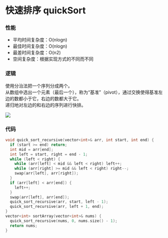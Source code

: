 # 快速排序 quickSort
### 性能
* 平均时间复杂度：O(nlogn)
* 最佳时间复杂度：O(nlogn)
* 最差时间复杂度：O(n2)
* 空间复杂度：根据实现方式的不同而不同
### 逻辑
使用分治法把一个序列分成两个。  
从数组中选出一个元素（最后一个），称为“基准”（pivot），通过交换使得基准左边的数都小于它，右边的数都大于它。  
递归地对左边的和右边的序列进行快排。  

![](https://pic2.zhimg.com/v2-d4e5d0a778dba725091d8317e6bac939_b.webp)
### 代码
```cpp
void quick_sort_recursive(vector<int>& arr, int start, int end) {
  if (start >= end) return;
  int mid = arr[end];
  int left = start, right = end - 1;
  while (left < right) {
    while (arr[left] < mid && left < right) left++;
    while (arr[right] >= mid && left < right) right--;
    swap(arr[left], arr[right]);
  }
  if (arr[left] < arr[end]) {
    left++;
  }
  swap(arr[left], arr[end]);
  quick_sort_recursive(arr, start, left - 1);
  quick_sort_recursive(arr, left + 1, end);
}
vector<int> sortArray(vector<int>& nums) {
  quick_sort_recursive(nums, 0, nums.size() - 1);
  return nums;
}
```